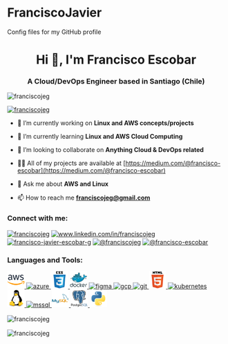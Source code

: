 # FranciscoJavier
Config files for my GitHub profile
<h1 align="center">Hi 👋, I'm Francisco Escobar</h1>
<h3 align="center">A Cloud/DevOps Engineer based in Santiago (Chile)</h3>

<p align="left"> <img src="https://komarev.com/ghpvc/?username=franciscojeg&label=Profile%20views&color=0e75b6&style=flat" alt="franciscojeg" /> </p>

<p align="left"> <a href="https://twitter.com/franciscojeg" target="blank"><img src="https://img.shields.io/twitter/follow/franciscojeg?logo=twitter&style=for-the-badge" alt="franciscojeg" /></a> </p>

- 🔭 I’m currently working on **Linux and AWS concepts/projects**

- 🌱 I’m currently learning **Linux and AWS Cloud Computing**

- 👯 I’m looking to collaborate on **Anything Cloud & DevOps related**

- 👨‍💻 All of my projects are available at [https://medium.com/@francisco-escobar](https://medium.com/@francisco-escobar)

- 💬 Ask me about **AWS and Linux**

- 📫 How to reach me **franciscojeg@gmail.com**

<h3 align="left">Connect with me:</h3>
<p align="left">
<a href="https://twitter.com/franciscojeg" target="blank"><img align="center" src="https://raw.githubusercontent.com/rahuldkjain/github-profile-readme-generator/master/src/images/icons/Social/twitter.svg" alt="franciscojeg" height="30" width="40" /></a>
<a href="https://linkedin.com/in/www.linkedin.com/in/franciscojeg" target="blank"><img align="center" src="https://raw.githubusercontent.com/rahuldkjain/github-profile-readme-generator/master/src/images/icons/Social/linked-in-alt.svg" alt="www.linkedin.com/in/franciscojeg" height="30" width="40" /></a>
<a href="https://stackoverflow.com/users/francisco-javier-escobar-g" target="blank"><img align="center" src="https://raw.githubusercontent.com/rahuldkjain/github-profile-readme-generator/master/src/images/icons/Social/stack-overflow.svg" alt="francisco-javier-escobar-g" height="30" width="40" /></a>
<a href="https://instagram.com/@franciscojeg" target="blank"><img align="center" src="https://raw.githubusercontent.com/rahuldkjain/github-profile-readme-generator/master/src/images/icons/Social/instagram.svg" alt="@franciscojeg" height="30" width="40" /></a>
<a href="https://medium.com/@francisco-escobar" target="blank"><img align="center" src="https://raw.githubusercontent.com/rahuldkjain/github-profile-readme-generator/master/src/images/icons/Social/medium.svg" alt="@francisco-escobar" height="30" width="40" /></a>
</p>

<h3 align="left">Languages and Tools:</h3>
<p align="left"> <a href="https://aws.amazon.com" target="_blank" rel="noreferrer"> <img src="https://raw.githubusercontent.com/devicons/devicon/master/icons/amazonwebservices/amazonwebservices-original-wordmark.svg" alt="aws" width="40" height="40"/> </a> <a href="https://azure.microsoft.com/en-in/" target="_blank" rel="noreferrer"> <img src="https://www.vectorlogo.zone/logos/microsoft_azure/microsoft_azure-icon.svg" alt="azure" width="40" height="40"/> </a> <a href="https://www.w3schools.com/css/" target="_blank" rel="noreferrer"> <img src="https://raw.githubusercontent.com/devicons/devicon/master/icons/css3/css3-original-wordmark.svg" alt="css3" width="40" height="40"/> </a> <a href="https://www.docker.com/" target="_blank" rel="noreferrer"> <img src="https://raw.githubusercontent.com/devicons/devicon/master/icons/docker/docker-original-wordmark.svg" alt="docker" width="40" height="40"/> </a> <a href="https://www.figma.com/" target="_blank" rel="noreferrer"> <img src="https://www.vectorlogo.zone/logos/figma/figma-icon.svg" alt="figma" width="40" height="40"/> </a> <a href="https://cloud.google.com" target="_blank" rel="noreferrer"> <img src="https://www.vectorlogo.zone/logos/google_cloud/google_cloud-icon.svg" alt="gcp" width="40" height="40"/> </a> <a href="https://git-scm.com/" target="_blank" rel="noreferrer"> <img src="https://www.vectorlogo.zone/logos/git-scm/git-scm-icon.svg" alt="git" width="40" height="40"/> </a> <a href="https://www.w3.org/html/" target="_blank" rel="noreferrer"> <img src="https://raw.githubusercontent.com/devicons/devicon/master/icons/html5/html5-original-wordmark.svg" alt="html5" width="40" height="40"/> </a> <a href="https://kubernetes.io" target="_blank" rel="noreferrer"> <img src="https://www.vectorlogo.zone/logos/kubernetes/kubernetes-icon.svg" alt="kubernetes" width="40" height="40"/> </a> <a href="https://www.linux.org/" target="_blank" rel="noreferrer"> <img src="https://raw.githubusercontent.com/devicons/devicon/master/icons/linux/linux-original.svg" alt="linux" width="40" height="40"/> </a> <a href="https://www.microsoft.com/en-us/sql-server" target="_blank" rel="noreferrer"> <img src="https://www.svgrepo.com/show/303229/microsoft-sql-server-logo.svg" alt="mssql" width="40" height="40"/> </a> <a href="https://www.mysql.com/" target="_blank" rel="noreferrer"> <img src="https://raw.githubusercontent.com/devicons/devicon/master/icons/mysql/mysql-original-wordmark.svg" alt="mysql" width="40" height="40"/> </a> <a href="https://www.postgresql.org" target="_blank" rel="noreferrer"> <img src="https://raw.githubusercontent.com/devicons/devicon/master/icons/postgresql/postgresql-original-wordmark.svg" alt="postgresql" width="40" height="40"/> </a> <a href="https://www.python.org" target="_blank" rel="noreferrer"> <img src="https://raw.githubusercontent.com/devicons/devicon/master/icons/python/python-original.svg" alt="python" width="40" height="40"/> </a> </p>

<p><img align="center" src="https://github-readme-stats.vercel.app/api/top-langs?username=franciscojeg&show_icons=true&locale=en&layout=compact" alt="franciscojeg" /></p>

<p><img align="center" src="https://github-readme-streak-stats.herokuapp.com/?user=franciscojeg&" alt="franciscojeg" /></p>
